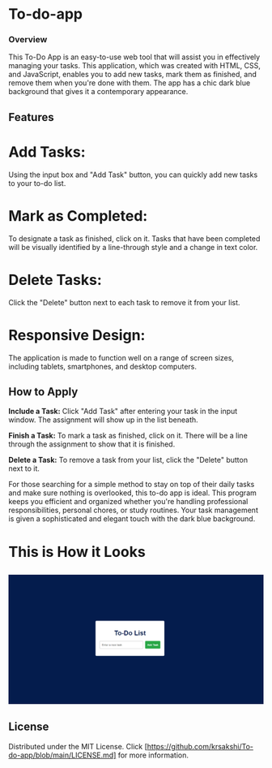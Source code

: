 # To-do-app
<h3>Overview</h3> 
<p> This To-Do App is an easy-to-use web tool that will assist you in effectively managing your tasks. This application, which was created with HTML, CSS, and JavaScript, enables you to add new tasks, mark them as finished, and remove them when you're done with them. The app has a chic dark blue background that gives it a contemporary appearance. </p> 
<h2>Features</h2> 
<h1>Add Tasks:</h1> <p>Using the input box and "Add Task" button, you can quickly add new tasks to your to-do list.</p> 
<h1>Mark as Completed:</h1> <p>To designate a task as finished, click on it. Tasks that have been completed will be visually identified by a line-through style and a change in text color.</p> 
<h1>Delete Tasks:</h1> 
<p>Click the "Delete" button next to each task to remove it from your list.</p> 
<h1>Responsive Design:</h1> <p>The application is made to function well on a range of screen sizes, including tablets, smartphones, and desktop computers.</p> 
<h2>How to Apply</h2> <p><strong>Include a Task:</strong> Click "Add Task" after entering your task in the input window. The assignment will show up in the list beneath.</p> 
<p><strong>Finish a Task:</strong> To mark a task as finished, click on it. There will be a line through the assignment to show that it is finished.</p> 
<p><strong>Delete a Task:</strong> To remove a task from your list, click the "Delete" button next to it.</p> 
<p> For those searching for a simple method to stay on top of their daily tasks and make sure nothing is overlooked, this to-do app is ideal. This program keeps you efficient and organized whether you're handling professional responsibilities, personal chores, or study routines. Your task management is given a sophisticated and elegant touch with the dark blue background. </p> </body> </html>
<h1><P>This is How it Looks</P></h1>
<img src="Image.png" alt=" Image ">

<!-- LICENSE -->
## License

Distributed under the MIT License. Click [https://github.com/krsakshi/To-do-app/blob/main/LICENSE.md] for more information.
